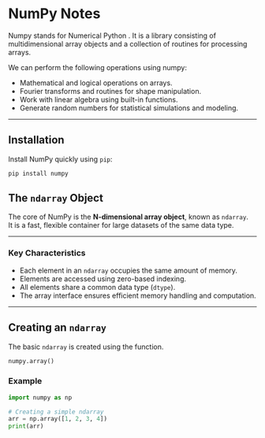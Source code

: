 # NumPy Notes

Numpy stands for Numerical Python . It is a library consisting of multidimensional array objects and a collection of routines for processing arrays.

We can perform the following operations using numpy:


- Mathematical and logical operations on arrays.
- Fourier transforms and routines for shape manipulation.
- Work with linear algebra using built-in functions.  
- Generate random numbers for statistical simulations and modeling.

---

## Installation

Install NumPy quickly using `pip`:


```bash
pip install numpy
```


## The `ndarray` Object

The core of NumPy is the **N-dimensional array object**, known as `ndarray`.  
It is a fast, flexible container for large datasets of the same data type.

---

### Key Characteristics

- Each element in an `ndarray` occupies the same amount of memory.  
- Elements are accessed using zero-based indexing.  
- All elements share a common data type (`dtype`).  
- The array interface ensures efficient memory handling and computation.

---

## Creating an `ndarray`

The basic `ndarray` is created using the  function.
```python
numpy.array()
```

### Example

```python
import numpy as np

# Creating a simple ndarray
arr = np.array([1, 2, 3, 4])
print(arr)
```
